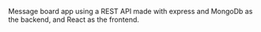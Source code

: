Message board app using a REST API made with express and MongoDb as the backend, and React as the frontend.
